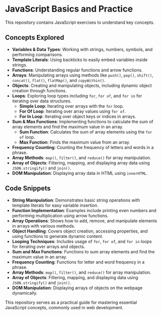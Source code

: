 # JavaScript Basics and Practice

This repository contains JavaScript exercises to understand key concepts.

## Concepts Explored

- **Variables & Data Types**: Working with strings, numbers, symbols, and performing comparisons.
- **Template Literals**: Using backticks to easily embed variables inside strings.
- **Functions**: Understanding regular functions and arrow functions.
- **Arrays**: Manipulating arrays using methods like `push()`, `pop()`, `shift()`, `concat()`, `flat()`, `flatMap()`, and `copyWithin()`.
- **Objects**: Creating and manipulating objects, including dynamic object creation through functions.
- **Loops**: Exploring loop types including `for`, `for of`, and `for in` for iterating over data structures.
  - **Simple Loop**: Iterating over arrays with the `for` loop.
  - **For Of Loop**: Iterating over array values using `for of`.
  - **For In Loop**: Iterating over object keys or indices in arrays.
- **Sum & Max Functions**: Implementing functions to calculate the sum of array elements and find the maximum value in an array.
  - **Sum Function**: Calculates the sum of array elements using the `for of` loop.
  - **Max Function**: Finds the maximum value from an array.
- **Frequency Counting**: Counting the frequency of letters and words in a phrase.
- **Array Methods**: `map()`, `filter()`, and `reduce()` for array manipulation.
- **Array of Objects**: Filtering, mapping, and displaying array data using `JSON.stringify()` and `join()`.
- **DOM Manipulation**: Displaying array data in HTML using `innerHTML`.

## Code Snippets

- **String Manipulation**: Demonstrates basic string operations with template literals for easy variable insertion.
- **Function Implementation**: Examples include printing even numbers and performing multiplication using arrow functions.
- **Array Operations**: Shows how to add, remove, and manipulate elements in arrays with various methods.
- **Object Handling**: Covers object creation, accessing properties, and using functions to generate dynamic content.
- **Looping Techniques**: Includes usage of `for`, `for of`, and `for in` loops for iterating over arrays and objects.
- **Sum and Max Functions**: Functions to sum array elements and find the maximum value in an array.
- **Frequency Counting**: Functions for letter and word frequency in a phrase.
- **Array Methods**: `map()`, `filter()`, and `reduce()` for array manipulation.
- **Array of Objects**: Filtering, mapping, and displaying data using `JSON.stringify()` and `join()`.
- **DOM Manipulation**: Displaying arrays of objects on the webpage dynamically.

This repository serves as a practical guide for mastering essential JavaScript concepts, commonly used in web development.
